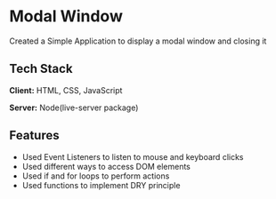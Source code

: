 # Modal Window

Created a Simple Application to display a modal window and closing it

## Tech Stack

**Client:** HTML, CSS, JavaScript

**Server:** Node(live-server package)

## Features

- Used Event Listeners to listen to mouse and keyboard clicks
- Used different ways to access DOM elements
- Used if and for loops to perform actions 
- Used functions to implement DRY principle
